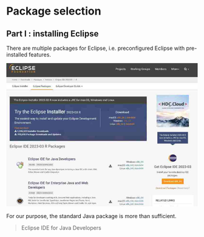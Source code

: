 # Package selection

## Part I : installing Eclipse

There are multiple packages for Eclipse, i.e. preconfigured Eclipse with pre-installed features. 

![picture of package-selection site](./images/02.eclipse.jpg "Eclipse package selection")

For our purpose, the standard Java package is more than sufficient. 

> Eclipse IDE for Java Developers

